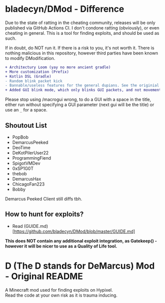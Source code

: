 # bladecyn/DMod - Difference

Due to the state of ratting in the cheating community, releases will be only published via GitHub Actions CI. 
I don't condone ratting (obviously), or even cheating in general. This is a tool for finding exploits, and should be used as such.

If in doubt, do NOT run it. If there is a risk to you, it's not worth it.
There is nothing malicious in this repository, however third parties have been known to modify DModification.
```diff
+ Architectury Loom (yay no more ancient gradle)
+ More customization (Prefix)
+ Kotlin DSL (Gradle)
- Random blink packet kick
- Bannable/useless features for the general dupians. See the originial repository if you require that
+ Added GUI blink mode, which only blinks GUI packets, and not movement - this can prevent some falsy bans. Packet list is in DMod.kt
```

Please stop using /macrogui wrong, to do a GUI with a space in the title, either run without specifying a GUI parameter (next gui will be the title) or use an `_` for a space.

## Shoutout List
- PopBob
- DemarcusPeeked
- DeoTime
- DeKotPilerUser22
- ProgrammingFiend
- SpigotVMDev
- 0xSP1G0T
- thebob
- DemarcusHax
- ChicagoFan223
- Bobby

Demarcus Peeked Client still diffs tbh.

## How to hunt for exploits?
- Read (GUIDE.md)[https://github.com/bladecyn/DMod/blob/master/GUIDE.md]

**This does NOT contain any additional exploit integration, as Gatekeep() - however it will be nicer to use as a Quality of Life tool.**

# D (The D stands for DeMarcus) Mod - Original README

A Minecraft mod used for finding exploits on Hypixel. <br>
Read the code at your own risk as it is trauma inducing.

